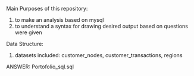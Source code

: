 Main Purposes of this repository:
  1. to make an analysis based on mysql
  2. to understand a syntax for drawing desired output based on questions were given

Data Structure:
  1. datasets included: customer_nodes, customer_transactions, regions

ANSWER:
Portofolio_sql.sql
  
